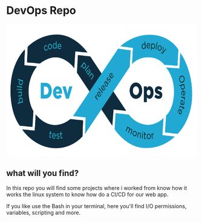 # DevOps Repo
<p align="center">
    <img src="devops.png" alt="DevOps" height="350" width="700">
</p>

## what will you find?
In this repo you will find some projects where i worked from know how it works the linux system to know how do a CI/CD for our web app.

If you like use the Bash in your terminal, here you'll find I/O permissions, variables, scripting and more.